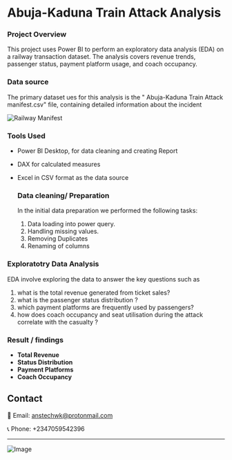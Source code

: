 # Abuja-Kaduna Train Attack Analysis

### Project Overview
This project uses Power BI to perform an exploratory data analysis (EDA) on a railway transaction dataset. The analysis covers revenue trends, passenger status, payment platform usage, and coach occupancy.
### Data source
The primary dataset ues for this analysis is the " Abuja-Kaduna Train Attack manifest.csv" file, containing detailed information about the incident

![Railway Manifest](https://github.com/user-attachments/assets/d8354c4a-8062-49e8-8ef3-87b76945957e)

### Tools Used
- Power BI Desktop, for data  cleaning and creating Report
- DAX for calculated measures 
- Excel in CSV format as the data source

  ### Data cleaning/ Preparation
  In the initial data preparation we performed the following tasks:
  1. Data loading into power query.
  2. Handling missing values.
  3. Removing Duplicates
  4. Renaming of columns

### Exploratotry Data Analysis 
EDA involve exploring the data to answer the key questions such as
1. what is the total revenue generated from ticket sales?
2. what is the passenger status distribution ?
3. which payment platforms are frequently used by passengers?
4. how does coach occupancy and seat utilisation during the attack correlate with the casualty ?
   
### Result / findings
- **Total Revenue** 
- **Status Distribution**
- **Payment Platforms** 
- **Coach Occupancy**

## Contact
📧 Email: anstechwk@protonmail.com

📞 Phone: +2347059542396

------
![Image](https://github.com/user-attachments/assets/68520e45-821a-45c5-980a-edbdd4c4c58d)

